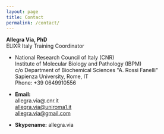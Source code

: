 ```yaml
---
layout: page
title: Contact
permalink: /contact/
---
```


**Allegra Via, PhD** <br>
ELIXR Italy Training Coordinator

* National Research Council of Italy (CNR) <br>
Institute of Molecular Biology and Pathology (IBPM)<br>
c/o Department of Biochemical Sciences "A. Rossi Fanelli" <br>
Sapienza University, Rome, IT <br>
Phone: +39 0649910556 <br>

* **Email:** <br>
allegra.via@.cnr.it <br>
allegra.via@uniroma1.it <br>
allegra.via@gmail.com
   
* **Skypename:** allegra.via  
